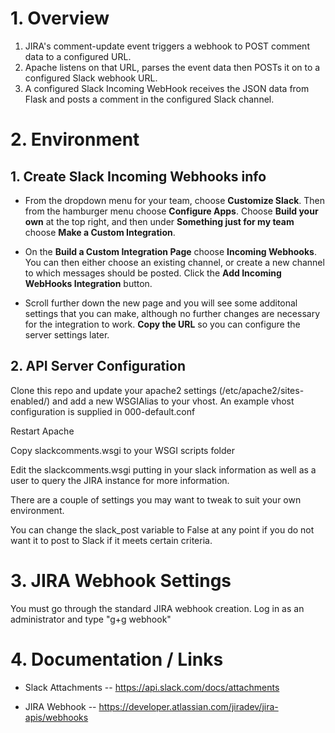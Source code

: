 # 1. Overview

1. JIRA's comment-update event triggers a webhook to POST comment data to a configured URL.
1. Apache listens on that URL, parses the event data then POSTs it on to a configured Slack
webhook URL.
1. A configured Slack Incoming WebHook receives the JSON data from Flask and posts a comment in
the configured Slack channel.

# 2. Environment

## 1. Create Slack Incoming Webhooks info
- From the dropdown menu for your team, choose **Customize Slack**. Then from the hamburger menu choose
**Configure Apps**. Choose **Build your own** at the top right, and then under **Something just for my team**
choose **Make a Custom Integration**.

- On the **Build a Custom Integration Page** choose **Incoming Webhooks**. You can then either choose an
existing channel, or create a new channel to which messages should be posted. Click the 
**Add Incoming WebHooks Integration** button.

- Scroll further down the new page and you will see some additonal settings that you can make, although no
  further changes are necessary for the integration to work. **Copy the URL** so you can configure
  the server settings later.
  
## 2. API Server Configuration

Clone this repo and update your apache2 settings (/etc/apache2/sites-enabled/) and add a new WSGIAlias to your vhost. An example vhost configuration is supplied in 000-default.conf

Restart Apache

Copy slackcomments.wsgi to your WSGI scripts folder

Edit the slackcomments.wsgi putting in your slack information as well as a user to query the JIRA instance for more information. 

There are a couple of settings you may want to tweak to suit your own environment.

You can change the slack_post variable to False at any point if you do not want it to post to Slack if it meets certain criteria.

# 3. JIRA Webhook Settings

You must go through the standard JIRA webhook creation. Log in as an administrator and type "g+g webhook"

# 4. Documentation / Links

* Slack Attachments --
  https://api.slack.com/docs/attachments

* JIRA Webhook --
  https://developer.atlassian.com/jiradev/jira-apis/webhooks
